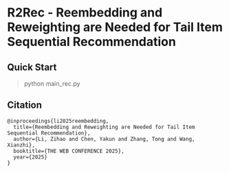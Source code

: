 # R2Rec - Reembedding and Reweighting are Needed for Tail Item Sequential Recommendation

## Quick Start

> python main_rec.py

## Citation

```
@inproceedings{li2025reembedding,
  title={Reembedding and Reweighting are Needed for Tail Item Sequential Recommendation},
  author={Li, Zihao and Chen, Yakun and Zhang, Tong and Wang, Xianzhi},
  booktitle={THE WEB CONFERENCE 2025},
  year={2025}
}
```
